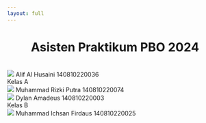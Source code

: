 ```yaml
---
layout: full
---
```



# Asisten Praktikum PBO 2024

<br>

<div class='grid grid-cols-6 gap-16 py-4'>
   <div class='flex flex-col items-center col-span-2'>
    <img src="/img/alif.jpg" class="w-20 h-20 object-cover rounded-full mb-4">
    <span class='font-semibold'>Alif Al Husaini</span>
    <span class='text-xs'>140810220036</span>
  </div>
  <div class='flex flex-col items-center col-span-2 text-8'>
    Kelas A
  </div>
   <div class='flex flex-col items-center col-span-2'>
    <img src="/img/rizki.jpg" class="w-20 h-20 object-cover rounded-full mb-4">
    <span class='font-semibold'>Muhammad Rizki Putra</span>
    <span class='text-xs'>140810220074</span>
  </div>
   <div class='flex flex-col items-center col-span-2'>
    <img src="/img/dylan.jpeg" class="w-20 h-20 object-cover rounded-full mb-4">
    <span class='font-semibold'>Dylan Amadeus</span>
    <span class='text-xs'>140810220003</span>
  </div>
  <div class='flex flex-col items-center col-span-2 text-8'>
    Kelas B
  </div>
  <div class='flex flex-col items-center col-span-2'>
    <img src="/img/ichsan.jpg" class="w-20 h-20 object-cover rounded-full mb-4">
    <span class='font-semibold'>Muhammad Ichsan Firdaus</span>
    <span class='text-xs'>140810220025</span>
  </div> 
</div>


<style>
h1 {
  text-align: center;
}
</style>